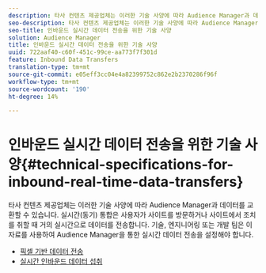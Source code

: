 ```yaml
---
description: 타사 컨텐츠 제공업체는 이러한 기술 사양에 따라 Audience Manager과 데이터를 교환할 수 있습니다. 실시간(동기) 통합은 사용자가 사이트를 방문하거나 사이트에서 조치를 취할 때 거의 실시간으로 데이터를 전송합니다. 기술, 엔지니어링 또는 개발 팀은 이 자료를 사용하여 Audience Manager을 통한 실시간 데이터 전송을 설정해야 합니다.
seo-description: 타사 컨텐츠 제공업체는 이러한 기술 사양에 따라 Audience Manager과 데이터를 교환할 수 있습니다. 실시간(동기) 통합은 사용자가 사이트를 방문하거나 사이트에서 조치를 취할 때 거의 실시간으로 데이터를 전송합니다. 기술, 엔지니어링 또는 개발 팀은 이 자료를 사용하여 Audience Manager을 통한 실시간 데이터 전송을 설정해야 합니다.
seo-title: 인바운드 실시간 데이터 전송을 위한 기술 사양
solution: Audience Manager
title: 인바운드 실시간 데이터 전송을 위한 기술 사양
uuid: 722aaf40-c60f-451c-99ce-aa773f7f301d
feature: Inbound Data Transfers
translation-type: tm+mt
source-git-commit: e05eff3cc04e4a82399752c862e2b2370286f96f
workflow-type: tm+mt
source-wordcount: '190'
ht-degree: 14%

---
```



# 인바운드 실시간 데이터 전송을 위한 기술 사양{#technical-specifications-for-inbound-real-time-data-transfers}

타사 컨텐츠 제공업체는 이러한 기술 사양에 따라 Audience Manager과 데이터를 교환할 수 있습니다. 실시간(동기) 통합은 사용자가 사이트를 방문하거나 사이트에서 조치를 취할 때 거의 실시간으로 데이터를 전송합니다. 기술, 엔지니어링 또는 개발 팀은 이 자료를 사용하여 Audience Manager을 통한 실시간 데이터 전송을 설정해야 합니다.

<!-- c_rt_realtime_intro.xml -->

* [픽셀 기반 데이터 전송](/help/using/integration/sending-audience-data/real-time-data-integration/pixel-based-data-transfer.md)
* [실시간 인바운드 데이터 섭취](/help/using/integration/sending-audience-data/real-time-data-integration/real-time-data-transfer.md)